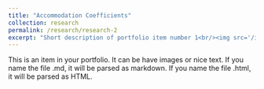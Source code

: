 ```yaml
---
title: "Accommodation Coefficients"
collection: research
permalink: /research/research-2
excerpt: "Short description of portfolio item number 1<br/><img src='/images/500x300.png'>"
---
```



This is an item in your portfolio. It can be have images or nice text. If you name the file .md, it will be parsed as markdown. If you name the file .html, it will be parsed as HTML. 
